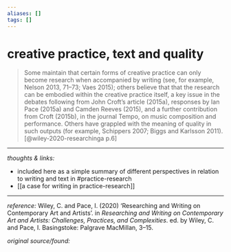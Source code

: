 ```yaml
---
aliases: []
tags: []
---
```


# creative practice, text and quality 

>Some maintain that certain forms of creative practice can only become research when accompanied by writing (see, for example, Nelson 2013, 71–73; Vaes 2015); others believe that that the research can be embodied within the creative practice itself, a key issue in the debates following from John Croft’s article (2015a), responses by Ian Pace (2015a) and Camden Reeves (2015), and a further contribution from Croft (2015b), in the journal Tempo, on music composition and performance. Others have grappled with the meaning of quality in such outputs (for example, Schippers 2007; Biggs and Karlsson 2011).[@wiley-2020-researchinga p.6]


---

_thoughts & links:_

- included here as a simple summary of different perspectives in relation to writing and text in #practice-research 
- [[a case for writing in practice-research]]

---

_reference:_ Wiley, C. and Pace, I. (2020) ‘Researching and Writing on Contemporary Art and Artists’. in _Researching and Writing on Contemporary Art and Artists: Challenges, Practices, and Complexities_. ed. by Wiley, C. and Pace, I. Basingstoke: Palgrave MacMillan, 3–15.

_original source/found:_ 
